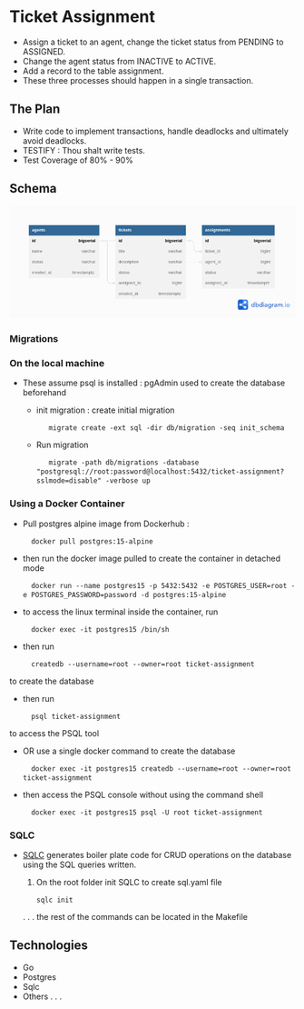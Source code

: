 # Ticket Assignment

- Assign a ticket to an agent, change the ticket status from PENDING to ASSIGNED.
- Change the agent status from INACTIVE to ACTIVE.
- Add a record to the table assignment.
- These three processes should happen in a single transaction.

## The Plan

- Write code to implement transactions, handle deadlocks and ultimately avoid deadlocks.
- TESTIFY : Thou shalt write tests.
- Test Coverage of 80% - 90%

## Schema

![simple-tickets](./Simple%20Tickets.png)

### Migrations

### On the local machine

- These assume psql is installed : pgAdmin used to create the database beforehand

  - init migration : create initial migration

           migrate create -ext sql -dir db/migration -seq init_schema

  - Run migration

           migrate -path db/migrations -database "postgresql://root:password@localhost:5432/ticket-assignment?sslmode=disable" -verbose up

### Using a Docker Container

- Pull postgres alpine image from Dockerhub :

        docker pull postgres:15-alpine

- then run the docker image pulled to create the container in detached mode

        docker run --name postgres15 -p 5432:5432 -e POSTGRES_USER=root -e POSTGRES_PASSWORD=password -d postgres:15-alpine

- to access the linux terminal inside the container, run

        docker exec -it postgres15 /bin/sh

- then run

        createdb --username=root --owner=root ticket-assignment

to create the database

- then run

        psql ticket-assignment

to access the PSQL tool

- OR use a single docker command to create the database

        docker exec -it postgres15 createdb --username=root --owner=root ticket-assignment

- then access the PSQL console without using the command shell

        docker exec -it postgres15 psql -U root ticket-assignment

### SQLC

- [SQLC](https://github.com/kyleconroy/sqlc/tree/v1.4.0) generates boiler plate code for CRUD operations on the database using the SQL queries written.

  1.  On the root folder init SQLC to create sql.yaml file

          sqlc init

  . . . the rest of the commands can be located in the Makefile

## Technologies

- Go
- Postgres
- Sqlc
- Others . . .

